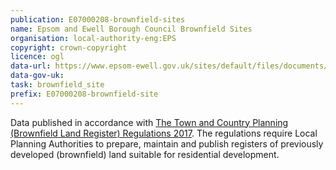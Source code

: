 ```yaml
---
publication: E07000208-brownfield-sites
name: Epsom and Ewell Borough Council Brownfield Sites
organisation: local-authority-eng:EPS
copyright: crown-copyright
licence: ogl
data-url: https://www.epsom-ewell.gov.uk/sites/default/files/documents/residents/planning/planning-policy/BrownfieldLandRegisterTemplate%20CSV.csv
data-gov-uk: 
task: brownfield_site
prefix: E07000208-brownfield-site
---
```


Data published in accordance with [The Town and Country Planning (Brownfield Land Register) Regulations 2017](http://www.legislation.gov.uk/uksi/2017/403/contents/made).
The regulations require Local Planning Authorities to prepare, maintain and publish registers of previously developed (brownfield) land suitable for residential development.

